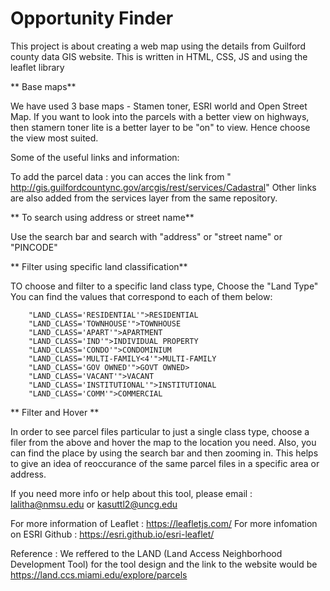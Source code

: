 # Opportunity Finder

This project is about creating a web map using the details from Guilford county data GIS website.
This is written in HTML, CSS, JS and using the leaflet library

** Base maps**

We have used 3 base maps - Stamen toner, ESRI world and Open Street Map.
If you want to look into the parcels with a better view on highways, then stamern toner lite is a better layer to be "on" to view. Hence choose the view most suited.

Some of the useful links and information:

To add the parcel data : you can acces the link  from " http://gis.guilfordcountync.gov/arcgis/rest/services/Cadastral"
Other links are also added from the services layer from the same repository. 

** To search using address or street name**

Use the search bar and search with "address" or "street name" or "PINCODE"

** Filter using specific land classification**

TO choose and filter to a specific land class type, Choose the "Land Type"
 You can find the values that correspond to each of them below:
 
        "LAND_CLASS='RESIDENTIAL'">RESIDENTIAL
        "LAND_CLASS='TOWNHOUSE'">TOWNHOUSE
        "LAND_CLASS='APART'">APARTMENT
        "LAND_CLASS='IND'">INDIVIDUAL PROPERTY
        "LAND_CLASS='CONDO'">CONDOMINIUM
        "LAND_CLASS='MULTI-FAMILY<4'">MULTI-FAMILY
        "LAND_CLASS='GOV OWNED'">GOVT OWNED>
        "LAND_CLASS='VACANT'">VACANT 
        "LAND_CLASS='INSTITUTIONAL'">INSTITUTIONAL
        "LAND_CLASS='COMM'">COMMERCIAL
        

** Filter and Hover **

In order to see parcel files particular to just a single class type, choose a filer from the above and hover the map to the location you need.
Also, you can find the place by using the search bar and then zooming in. This helps to give an idea of reoccurance of the same parcel files in a specific area or address.


If you need more info or help about this tool, please email : lalitha@nmsu.edu or kasuttl2@uncg.edu

For more information of Leaflet :  https://leafletjs.com/
For more infomation on ESRI Github : https://esri.github.io/esri-leaflet/

Reference : We reffered to the LAND (Land Access Neighborhood Development Tool) for the tool design and the link to the website would be https://land.ccs.miami.edu/explore/parcels
 

